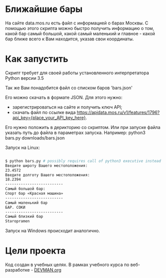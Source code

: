 # Ближайшие бары

На сайте data.mos.ru есть файл с информацией о барах Москвы. С помощью этого скрипта можно быстро получить информацию о том, какой бар самый большой, какой самый маленький и главное - какой бар ближе всего к Вам находится, указав свои координаты.

# Как запустить

Скрипт требует для своей работы установленного интерпретатора Python версии 3.5

Так же Вам понадобится файл со списком баров 'bars.json'

Его можно скачать в формате JSON. Для этого нужно:

- зарегистрироваться на сайте и получить ключ API;
- скачать файл по ссылке вида https://apidata.mos.ru/v1/features/1796?api_key={place_your_API_key_here}.

Его нужно положить в дерикторию со скриптом. Или при запуске файла указать путь до файла в параметрах запуска. Например: python3 bars.py downloads/bars.json

Запуск на Linux:

```bash

$ python bars.py # possibly requires call of python3 executive instead of just python
Введите широту Вашего местоположения:
23.4572
Введите долготу Вашего местоположения:
18.2394
--------------------------
Самый большой бар:
Спорт бар «Красная машина»
--------------------------
Самый маленький бар
БАР. СОКИ
--------------------------
Самый близкий бар
Staropramen

```

Запуск на Windows происходит аналогично.

# Цели проекта

Код создан в учебных целях. В рамках учебного курса по веб-разработке - [DEVMAN.org](https://devman.org)
